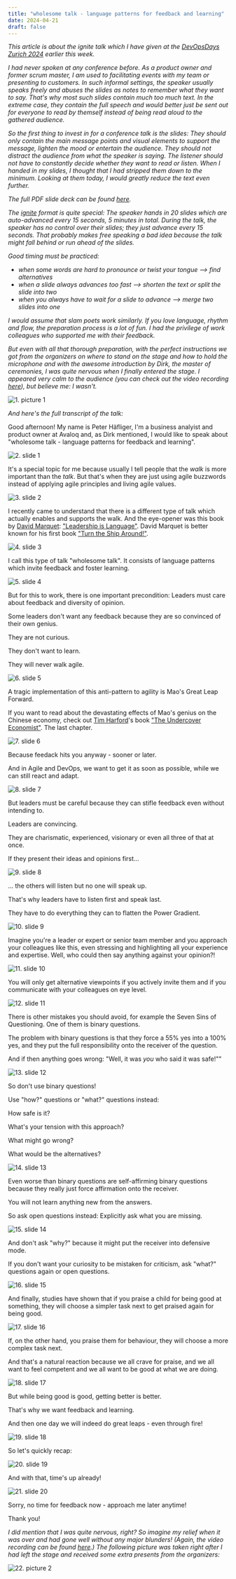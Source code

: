 ```yaml
---
title: "wholesome talk - language patterns for feedback and learning"
date: 2024-04-21
draft: false
---
```


_This article is about the ignite talk which I have given at the [DevOpsDays Zurich 2024](https://www.devopsdays.ch/) earlier this week._

_I had never spoken at any conference before. As a product owner and former scrum master, I am used to facilitating events with my team or presenting to customers. In such informal settings, the speaker usually speaks freely and abuses the slides as notes to remember what they want to say. That's why most such slides contain much too much text. In the extreme case, they contain the full speech and would better just be sent out for everyone to read by themself instead of being read aloud to the gathered audience._

_So the first thing to invest in for a conference talk is the slides: They should only contain the main message points and visual elements to support the message, lighten the mood or entertain the audience. They should not distract the audience from what the speaker is saying. The listener should not have to constantly decide whether they want to read or listen. When I handed in my slides, I thought that I had stripped them down to the minimum. Looking at them today, I would greatly reduce the text even further._

_The full PDF slide deck can be found [here](/files/blog/wholesome-talk/dodzurich2024_ignite_peterhaefliger_wholesometalk.pdf)._

_The [ignite](https://en.wikipedia.org/wiki/Ignite_(event)) format is quite special: The speaker hands in 20 slides which are auto-advanced every 15 seconds, 5 minutes in total. During the talk, the speaker has no control over their slides; they just advance every 15 seconds. That probably makes free speaking a bad idea because the talk might fall behind or run ahead of the slides._

_Good timing must be practiced:_
* _when some words are hard to pronounce or twist your tongue --> find alternatives_
* _when a slide always advances too fast --> shorten the text or split the slide into two_
* _when you always have to wait for a slide to advance --> merge two slides into one_

_I would assume that slam poets work similarly. If you love language, rhythm and flow, the preparation process is a lot of fun. I had the privilege of work colleagues who supported me with their feedback._

_But even with all that thorough preparation, with the perfect instructions we got from the organizers on where to stand on the stage and how to hold the microphone and with the awesome introduction by Dirk, the master of ceremonies, I was quite nervous when I finally entered the stage. I appeared very calm to the audience (you can check out the video recording [here](https://vimeo.com/942923466)), but believe me: I wasn't._ 

![1. picture 1](/images/blog/wholesome-talk/speaking.jpg)

_And here's the full transcript of the talk:_

Good afternoon! My name is Peter Häfliger, I'm a business analyist and product owner at Avaloq and, as Dirk mentioned, I would like to speak about "wholesome talk - language patterns for feedback and learning".

![2. slide 1](/images/blog/wholesome-talk/dodzurich2024_ignite_peterhaefliger_wholesometalk_pg01.png)

It's a special topic for me because usually I tell people that the _walk_ is more important than the _talk_. But that's when they are just using agile buzzwords instead of applying agile principles and living agile values.

![3. slide 2](/images/blog/wholesome-talk/dodzurich2024_ignite_peterhaefliger_wholesometalk_pg02.png)

I recently came to understand that there is a different type of talk which actually enables and supports the walk. And the eye-opener was this book by [David Marquet](https://davidmarquet.com/): ["Leadership is Language"](https://davidmarquet.com/leadership-is-language-book/). David Marquet is better known for his first book ["Turn the Ship Around!"](https://davidmarquet.com/turn-the-ship-around-book/).

![4. slide 3](/images/blog/wholesome-talk/dodzurich2024_ignite_peterhaefliger_wholesometalk_pg03.png)

I call this type of talk "wholesome talk". It consists of language patterns which invite feedback and foster learning.

![5. slide 4](/images/blog/wholesome-talk/dodzurich2024_ignite_peterhaefliger_wholesometalk_pg04.png)

But for this to work, there is one important precondition: Leaders must care about feedback and diversity of opinion. 

Some leaders don't want any feedback because they are so convinced of their own genius.

They are not curious.

They don't want to learn.

They will never walk agile.

![6. slide 5](/images/blog/wholesome-talk/dodzurich2024_ignite_peterhaefliger_wholesometalk_pg05.png)

A tragic implementation of this anti-pattern to agility is Mao's Great Leap Forward.

If you want to read about the devastating effects of Mao's genius on the Chinese economy, check out [Tim Harford](https://timharford.com/)'s book ["The Undercover Economist"](https://timharford.com/books/undercovereconomist/). The last chapter.

![7. slide 6](/images/blog/wholesome-talk/dodzurich2024_ignite_peterhaefliger_wholesometalk_pg06.png)

Because feedack hits you anyway - sooner or later.

And in Agile and DevOps, we want to get it as soon as possible, while we can still react and adapt.

![8. slide 7](/images/blog/wholesome-talk/dodzurich2024_ignite_peterhaefliger_wholesometalk_pg07.png)

But leaders must be careful because they can stifle feedback even without intending to.

Leaders are convincing.

They are charismatic, experienced, visionary or even all three of that at once.

If they present their ideas and opinions first...

![9. slide 8](/images/blog/wholesome-talk/dodzurich2024_ignite_peterhaefliger_wholesometalk_pg08.png)

... the others will listen but no one will speak up.

That's why leaders have to listen first and speak last.

They have to do everything they can to flatten the Power Gradient.

![10. slide 9](/images/blog/wholesome-talk/dodzurich2024_ignite_peterhaefliger_wholesometalk_pg09.png)

Imagine you're a leader or expert or senior team member and you approach your colleagues like this, even stressing and highlighting all your experience and expertise. Well, who could then say anything against your opinion?!

![11. slide 10](/images/blog/wholesome-talk/dodzurich2024_ignite_peterhaefliger_wholesometalk_pg10.png)

You will only get alternative viewpoints if you actively invite them and if you communicate with your colleagues on eye level.

![12. slide 11](/images/blog/wholesome-talk/dodzurich2024_ignite_peterhaefliger_wholesometalk_pg11.png)

There is other mistakes you should avoid, for example the Seven Sins of Questioning. One of them is binary questions.

The problem with binary questions is that they force a 55% yes into a 100% yes, and they put the full responsibility onto the receiver of the question.

And if then anything goes wrong: "Well, it was _you_ who said it was safe!""

![13. slide 12](/images/blog/wholesome-talk/dodzurich2024_ignite_peterhaefliger_wholesometalk_pg12.png)

So don't use binary questions! 

Use "how?" questions or "what?" questions instead: 

How safe is it? 

What's your tension with this approach? 

What might go wrong?

What would be the alternatives?

![14. slide 13](/images/blog/wholesome-talk/dodzurich2024_ignite_peterhaefliger_wholesometalk_pg13.png)

Even worse than binary questions are self-affirming binary questions because they really just force affirmation onto the receiver.

You will not learn anything new from the answers.

So ask open questions instead: Explicitly ask what you are missing.

![15. slide 14](/images/blog/wholesome-talk/dodzurich2024_ignite_peterhaefliger_wholesometalk_pg14.png)

And don't ask "why?" because it might put the receiver into defensive mode.

If you don't want your curiosity to be mistaken for criticism, ask "what?" questions again or open questions.

![16. slide 15](/images/blog/wholesome-talk/dodzurich2024_ignite_peterhaefliger_wholesometalk_pg15.png)

And finally, studies have shown that if you praise a child for being good at something, they will choose a simpler task next to get praised again for being good.

![17. slide 16](/images/blog/wholesome-talk/dodzurich2024_ignite_peterhaefliger_wholesometalk_pg16.png)

If, on the other hand, you praise them for behaviour, they will choose a more complex task next.

And that's a natural reaction because we all crave for praise, and we all want to feel competent and we all want to be good at what we are doing.

![18. slide 17](/images/blog/wholesome-talk/dodzurich2024_ignite_peterhaefliger_wholesometalk_pg17.png)

But while being good is good, getting better is better.

That's why we want feedback and learning.

And then one day we will indeed do great leaps - even through fire!

![19. slide 18](/images/blog/wholesome-talk/dodzurich2024_ignite_peterhaefliger_wholesometalk_pg18.png)

So let's quickly recap:

![20. slide 19](/images/blog/wholesome-talk/dodzurich2024_ignite_peterhaefliger_wholesometalk_pg19.png)

And with that, time's up already!

![21. slide 20](/images/blog/wholesome-talk/dodzurich2024_ignite_peterhaefliger_wholesometalk_pg20.png)

Sorry, no time for feedback now - approach me later anytime!

Thank you!

_I did mention that I was quite nervous, right? So imagine my relief when it was over and had gone well without any major blunders! (Again, the video recording can be found [here](https://vimeo.com/942923466).) The following picture was taken right after I had left the stage and received some extra presents from the organizers:_

![22. picture 2](/images/blog/wholesome-talk/afterwards.jpg)
